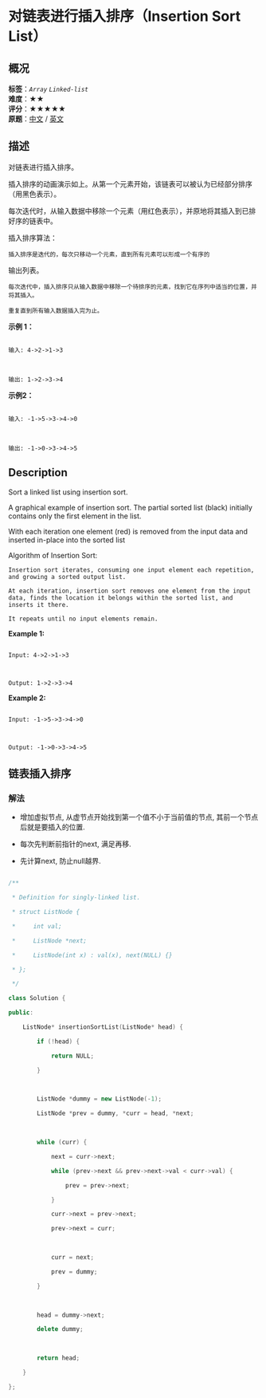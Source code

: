# 对链表进行插入排序（Insertion Sort List）
## 概况
**标签**：*`Array`*  *`Linked-list`*<br>
**难度**：★★<br>
**评分**：★★★★★<br>
**原题**：[中文](https://leetcode-cn.com/problems/insertion-sort-list) / [英文](https://leetcode.com/problems/insertion-sort-list)
## 描述

对链表进行插入排序。





插入排序的动画演示如上。从第一个元素开始，该链表可以被认为已经部分排序（用黑色表示）。

每次迭代时，从输入数据中移除一个元素（用红色表示），并原地将其插入到已排好序的链表中。







插入排序算法：





	插入排序是迭代的，每次只移动一个元素，直到所有元素可以形成一个有序的

输出列表。

	每次迭代中，插入排序只从输入数据中移除一个待排序的元素，找到它在序列中适当的位置，并将其插入。

	重复直到所有输入数据插入完为止。









**示例 1：**

```

输入: 4->2->1->3



输出: 1->2->3->4

```





**示例2：**

```

输入: -1->5->3->4->0



输出: -1->0->3->4->5

```



## Description

Sort a linked list using insertion sort.











A graphical example of insertion sort. The partial sorted list (black) initially contains only the first element in the list.

With each iteration one element (red) is removed from the input data and inserted in-place into the sorted list











Algorithm of Insertion Sort:





	Insertion sort iterates, consuming one input element each repetition, and growing a sorted output list.

	At each iteration, insertion sort removes one element from the input data, finds the location it belongs within the sorted list, and inserts it there.

	It repeats until no input elements remain.







**Example 1:**

```

Input: 4->2->1->3



Output: 1->2->3->4

```





**Example 2:**

```

Input: -1->5->3->4->0



Output: -1->0->3->4->5

```





## 链表插入排序

### 解法

- 增加虚拟节点, 从虚节点开始找到第一个值不小于当前值的节点, 其前一个节点后就是要插入的位置.

- 每次先判断前指针的next, 满足再移.

- 先计算next, 防止null越界.





```c++

/**

 * Definition for singly-linked list.

 * struct ListNode {

 *     int val;

 *     ListNode *next;

 *     ListNode(int x) : val(x), next(NULL) {}

 * };

 */

class Solution {

public:

    ListNode* insertionSortList(ListNode* head) {

        if (!head) {

            return NULL;

        }

        

        ListNode *dummy = new ListNode(-1);

        ListNode *prev = dummy, *curr = head, *next;

        

        while (curr) {

            next = curr->next;

            while (prev->next && prev->next->val < curr->val) {

                prev = prev->next;

            }

            curr->next = prev->next;

            prev->next = curr;

            

            curr = next;

            prev = dummy;

        }

        

        head = dummy->next;

        delete dummy;

        

        return head;

    }

};

```